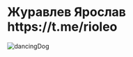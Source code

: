 <h1> Журавлев Ярослав https://t.me/rioleo </h1> 

![dancingDog](http://text-image.ru/_nw/76/06190464.gif)
